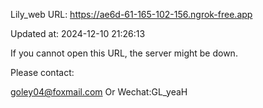 Lily_web URL: https://ae6d-61-165-102-156.ngrok-free.app

Updated at: 2024-12-10 21:26:13

If you cannot open this URL, the server might be down.

Please contact: 

goley04@foxmail.com Or Wechat:GL_yeaH